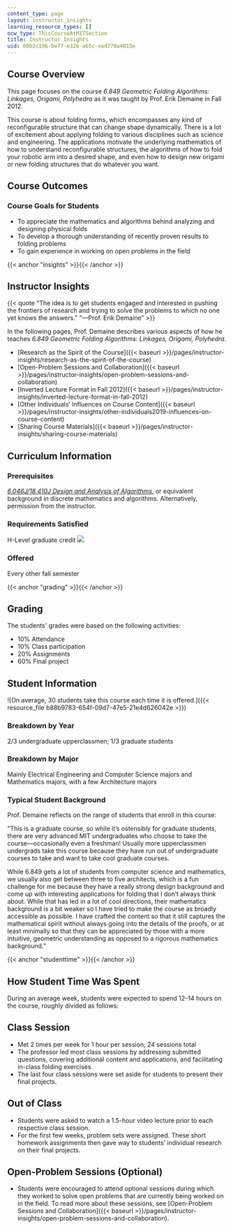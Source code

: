 ```yaml
---
content_type: page
layout: instructor_insights
learning_resource_types: []
ocw_type: ThisCourseAtMITSection
title: Instructor Insights
uid: 60b2c196-be77-e326-a65c-ead778a4815e
---
```


Course Overview
---------------

This page focuses on the course _6.849 Geometric Folding Algorithms: Linkages, Origami, Polyhedra_ as it was taught by Prof. Erik Demaine in Fall 2012.

This course is about folding forms, which encompasses any kind of reconfigurable structure that can change shape dynamically. There is a lot of excitement about applying folding to various disciplines such as science and engineering. The applications motivate the underlying mathematics of how to understand reconfigurable structures, the algorithms of how to fold your robotic arm into a desired shape, and even how to design new origami or new folding structures that do whatever you want.

Course Outcomes
---------------

### Course Goals for Students

*   To appreciate the mathematics and algorithms behind analyzing and designing physical folds
*   To develop a thorough understanding of recently proven results to folding problems
*   To gain experience in working on open problems in the field

{{< anchor "insights" >}}{{< /anchor >}}

Instructor Insights
-------------------

{{< quote "The idea is to get students engaged and interested in pushing the frontiers of research and trying to solve the problems to which no one yet knows the answers." "—Prof. Erik Demaine" >}}

In the following pages, Prof. Demaine describes various aspects of how he teaches _6.849 Geometric Folding Algorithms: Linkages, Origami, Polyhedra_.

*   [Research as the Spirit of the Course]({{< baseurl >}}/pages/instructor-insights/research-as-the-spirit-of-the-course)
*   [Open-Problem Sessions and Collaboration]({{< baseurl >}}/pages/instructor-insights/open-problem-sessions-and-collaboration)
*   [Inverted Lecture Format in Fall 2012]({{< baseurl >}}/pages/instructor-insights/inverted-lecture-format-in-fall-2012)
*   [Other Individuals’ Influences on Course Content]({{< baseurl >}}/pages/instructor-insights/other-individuals2019-influences-on-course-content)
*   [Sharing Course Materials]({{< baseurl >}}/pages/instructor-insights/sharing-course-materials)

Curriculum Information
----------------------

### Prerequisites

[_6.046J/18.410J Design and Analysis of Algorithms_](/courses/6-046j-design-and-analysis-of-algorithms-spring-2012/), or equivalent background in discrete mathematics and algorithms. Alternatively, permission from the instructor.

### Requirements Satisfied

H-Level graduate credit ![](/images/educator/icon-question-hlevel.png)

### Offered

Every other fall semester

{{< anchor "grading" >}}{{< /anchor >}}

Grading
-------

The students' grades were based on the following activities:

- 10% Attendance
- 10% Class participation
- 20% Assignments
- 60% Final project

Student Information
-------------------

![On average, 30 students take this course each time it is offered.]({{< resource_file b88b9783-654f-09d7-47e5-21e4d626042e >}})

### Breakdown by Year

2/3 undergraduate upperclassmen; 1/3 graduate students

### Breakdown by Major

Mainly Electrical Engineering and Computer Science majors and Mathematics majors, with a few Architecture majors

### Typical Student Background

Prof. Demaine reflects on the range of students that enroll in this course:

“This is a graduate course, so while it’s ostensibly for graduate students, there are very advanced MIT undergraduates who choose to take the course—occasionally even a freshman! Usually more upperclassmen undergrads take this course because they have run out of undergraduate courses to take and want to take cool graduate courses.

While 6.849 gets a lot of students from computer science and mathematics, we usually also get between three to five architects, which is a fun challenge for me because they have a really strong design background and come up with interesting applications for folding that I don’t always think about. While that has led in a lot of cool directions, their mathematics background is a bit weaker so I have tried to make the course as broadly accessible as possible. I have crafted the content so that it still captures the mathematical spirit without always going into the details of the proofs, or at least minimally so that they can be appreciated by those with a more intuitive, geometric understanding as opposed to a rigorous mathematics background.”

{{< anchor "studenttime" >}}{{< /anchor >}}

How Student Time Was Spent
--------------------------

During an average week, students were expected to spend 12–14 hours on the course, roughly divided as follows:

Class Session
-------------

*   Met 2 times per week for 1 hour per session; 24 sessions total
*   The professor led most class sessions by addressing submitted questions, covering additional content and applications, and facilitating in-class folding exercises.
*   The last four class sessions were set aside for students to present their final projects.

Out of Class
------------

*   Students were asked to watch a 1.5-hour video lecture prior to each respective class session.
*   For the first few weeks, problem sets were assigned. These short homework assignments then gave way to students’ individual research on their final projects.

Open-Problem Sessions (Optional)
--------------------------------

*   Students were encouraged to attend optional sessions during which they worked to solve open problems that are currently being worked on in the field. To read more about these sessions, see [Open-Problem Sessions and Collaboration]({{< baseurl >}}/pages/instructor-insights/open-problem-sessions-and-collaboration).